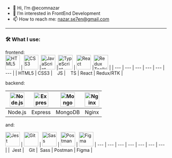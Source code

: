- 👋 Hi, I’m @ecomnazar
- 👀 I’m interested in FrontEnd Development
- 📫 How to reach me: nazar.se7en@gmail.com

---

### :hammer_and_wrench: What I use:

frontend:   
<a href="https://html.spec.whatwg.org/multipage/" target="_blank" rel="noreferrer"><img width="45" height="45" alt="HTML5" src="https://cdn.jsdelivr.net/gh/devicons/devicon/icons/html5/html5-plain.svg" /></a> | <a href="https://www.w3schools.com/css/" target="_blank" rel="noreferrer"><img width="45" height="45" alt="CSS3" src="https://cdn.jsdelivr.net/gh/devicons/devicon/icons/css3/css3-plain.svg" /></a> |<a href="https://developer.mozilla.org/en-US/docs/Web/JavaScript" target="_blank" rel="noreferrer"><img width="45" height="45" alt="JavaScript" src="https://cdn.jsdelivr.net/gh/devicons/devicon/icons/javascript/javascript-plain.svg" /></a> |<a href="https://www.typescriptlang.org/" target="_blank" rel="noreferrer"><img width="45" height="45" alt="TypeScript" src="https://cdn.jsdelivr.net/gh/devicons/devicon/icons/typescript/typescript-plain.svg" /></a> | <a href="https://react.dev/" target="_blank" rel="noreferrer"><img width="45" height="45" alt="React" src="https://cdn.jsdelivr.net/gh/devicons/devicon/icons/react/react-original.svg" /></a> |<a href="https://redux-toolkit.js.org/" target="_blank" rel="noreferrer"><img width="45" height="45" alt="Redux Toolkit" src="https://cdn.jsdelivr.net/gh/devicons/devicon/icons/redux/redux-original.svg" /></a> |
| --- | --- | --- | --- | --- | --- |
| HTML5 | CSS3 | &nbsp;&nbsp;&nbsp;JS | &nbsp;&nbsp;&nbsp;TS | React | Redux/RTK |

backend:  

<a href="https://nodejs.org/en" target="_blank" rel="noreferrer"><img width="45" height="45" alt="Node.js" src="https://cdn.jsdelivr.net/gh/devicons/devicon/icons/nodejs/nodejs-plain.svg" /></a>| <a href="https://expressjs.com/" target="_blank" rel="noreferrer"><img width="45" height="45" alt="Express" src="https://cdn.jsdelivr.net/gh/devicons/devicon/icons/express/express-original.svg" /></a> | <a href="https://www.mongodb.com/" target="_blank" rel="noreferrer"><img width="45" height="45" alt="MongoDB" src="https://cdn.jsdelivr.net/gh/devicons/devicon/icons/mongodb/mongodb-plain.svg" /></a> | <a href="https://nginx.org/" target="_blank" rel="noreferrer"><img width="45" height="45" alt="Nginx" src="https://cdn.jsdelivr.net/gh/devicons/devicon/icons/nginx/nginx-original.svg" /></a>
| --- | --- | --- | --- |
| Node.js | Express | MongoDB | Nginx |


and:  

 <a href="https://jestjs.io/" target="_blank" rel="noreferrer"><img width="45" height="45" alt="Jest" src="https://cdn.jsdelivr.net/gh/devicons/devicon/icons/jest/jest-plain.svg" /></a> | <a href="https://git-scm.com/" target="_blank" rel="noreferrer"><img width="45" height="45" alt="Git" src="https://cdn.jsdelivr.net/gh/devicons/devicon/icons/git/git-plain.svg" /></a> | <a href="https://sass-lang.com/" target="_blank" rel="noreferrer"><img width="45" height="45" alt="Sass" src="https://cdn.jsdelivr.net/gh/devicons/devicon/icons/sass/sass-original.svg" /></a> | <a href="https://www.postman.com/" target="_blank" rel="noreferrer"><img width="45" height="45" alt="Postman" src="https://simpleicons.org/icons/postman.svg" /></a> | <a href="https://www.figma.com/" target="_blank" rel="noreferrer"><img width="45" height="45" alt="Figma" src="https://cdn.jsdelivr.net/gh/devicons/devicon/icons/figma/figma-original.svg" /></a>
| --- | --- | --- | --- | --- | --- | --- |
| &nbsp;Jest | &nbsp;&nbsp;&nbsp;Git | &nbsp;Sass | Postman | Figma |
